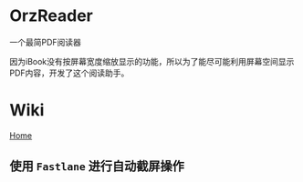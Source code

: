 # OrzReader

一个最简PDF阅读器

因为iBook没有按屏幕宽度缩放显示的功能，所以为了能尽可能利用屏幕空间显示PDF内容，开发了这个阅读助手。

# Wiki

[Home](https://github.com/OrzGeeker/OrzReader/wiki)

## 使用 `Fastlane` 进行自动截屏操作

